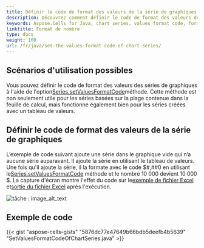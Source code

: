 ```yaml
---
title: Définir le code de format des valeurs de la série de graphiques
description: Découvrez comment définir le code de format des valeurs de la série de graphiques dans Aspose.Cells for Java. Notre guide vous aidera à comprendre comment formater les données de votre série de graphiques en utilisant le code de format approprié, vous permettant de présenter vos données avec précision et de manière professionnelle.
keywords: Aspose.Cells for Java, chart series, values format code, formatting, data presentation, accuracy, professionalism.
linktitle: Format de nombre
type: docs
weight: 100
url: /fr/java/set-the-values-format-code-of-chart-series/
---
```

##  **Scénarios d'utilisation possibles**
Vous pouvez définir le code de format des valeurs des séries de graphiques à l'aide de l'option[Series.setValuesFormatCode](https://reference.aspose.com/cells/java/com.aspose.cells/series/#setValuesFormatCode-java.lang.String-)méthode. Cette méthode est non seulement utile pour les séries basées sur la plage contenue dans la feuille de calcul, mais fonctionne également bien pour les séries créées avec un tableau de valeurs.
##  **Définir le code de format des valeurs de la série de graphiques**
 L’exemple de code suivant ajoute une série dans le graphique vide qui n’a aucune série auparavant. Il ajoute la série en utilisant le tableau de valeurs. Une fois qu'il ajoute la série, il la formate avec le code $#,##0 en utilisant le[Series.setValuesFormatCode](https://reference.aspose.com/cells/java/com.aspose.cells/series/#setValuesFormatCode-java.lang.String-) méthode et le nombre 10 000 devient 10 000 $. La capture d'écran montre l'effet du code sur le[exemple de fichier Excel](51740712.xlsx) et[sortie du fichier Excel](51740713.xlsx) après l'exécution.

![tâche : image_alt_text](set-the-values-format-code-of-chart-series_1.png)
##  **Exemple de code**
{{< gist "aspose-cells-gists" "5876dc77e47649b66bdb5deefb4b5639" "SetValuesFormatCodeOfChartSeries.java" >}}
